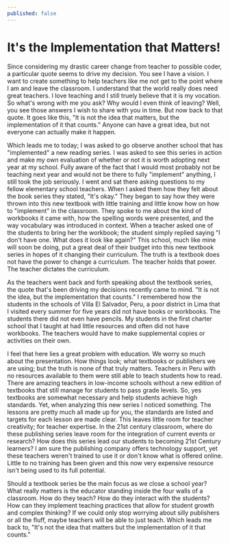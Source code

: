```yaml
---
published: false
---
```


# It's the Implementation that Matters!

Since considering my drastic career change from teacher to possible coder, a particular quote seems to drive my decision.  You see I have a vision.  I want to create something to help teachers like me not get to the point where I am and leave the classroom.  I understand that the world really does need great teachers.  I love teaching and I still truely believe that it is my vocation.  So what's wrong with me you ask?  Why would I even think of leaving?  Well, you see those answers I wish to share with you in time.  But now back to that quote.  It goes like this, "It is not the idea that matters, but the implementation of it that counts."  Anyone can have a great idea, but not everyone can actually make it happen.  

Which leads me to today; I was asked to go observe another school that has "implemented"  a new reading series.  I was asked to see this series in action and make my own evaluation of whether or not it is worth adopting next year at my school.  Fully aware of the fact that I would most probably not be teaching next year and would not be there to fully "implement" anything, I still took the job seriously. I went and sat there asking questions to my fellow elementary school teachers.  When I asked them how they felt about the book series they stated, "It's okay."  They began to say how they were thrown into this new textbook with little training and little know how on how to "implement" in the classroom.  They spoke to me about the kind of workbooks it came with, how the spelling words were presented, and the way vocabulary was introduced in context.  When a teacher asked one of the students to bring her the workbook; the student simply replied saying "I don't have one.  What does it look like again?"  This school, much like mine will soon be doing, put a great deal of their budget into this new textbook series in hopes of it changing their curriculum.  The truth is a textbook does not have the power to change a curriculum.  The teacher holds that power.  The teacher dictates the curriculum.  

As the teachers went back and forth speaking about the textbook series, the quote that's been driving my decisions recently came to mind.  "It is not the idea, but the implementation that counts."  I remembered how the students in the schools of Villa El Salvador, Peru, a poor district in Lima that I visited every summer for five years did not have books or workbooks.  The students there did not even have pencils.  My students in the first charter school that I taught at had little resources and often did not have workbooks. The teachers would have to make supplemental copies or activities on their own.  

I feel that here lies a great problem with education.  We worry so much about the presentation.  How things look; what textbooks or publishers we are using; but the truth is none of that truly matters.  Teachers in Peru with no resources available to them were still able to teach students how to read.  There are amazing teachers in low-income schools without a new edition of textbooks that still manage for students to pass grade levels.  So, yes textbooks are somewhat necessary and help students achieve high standards.  Yet, when analyzing this new series I noticed something.  The lessons are pretty much all made up for you, the standards are listed and targets for each lesson are made clear.  This leaves little room for teacher creativity; for teacher expertise.  In the 21st century classroom, where do these publishing series leave room for the integration of current events or research?  How does this series lead our students to becoming 21st Century learners? I am sure the publishing company offers technology support, yet these teachers weren't trained to use it or don't know what is offered online.  Little to no training has been given and this now very expensive resource isn't being used to its full potential.  

Should a textbook series be the main focus as we close a school year?  What really matters is the educator standing inside the four walls of a classroom.  How do they teach?  How do they interact with the students?  How can they implement teaching practices that allow for student growth and complex thinking?  If we could only stop worrying about silly publishers or all the fluff, maybe teachers will be able to just teach.  Which leads me back to, "It's not the idea that matters but the implementation of it that counts."